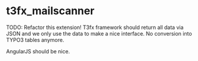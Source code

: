 # t3fx_mailscanner
TODO: Refactor this extension! T3fx framework should return all data via JSON and we only use the data to make a nice interface. No conversion into TYPO3 tables anymore.

AngularJS should be nice.
